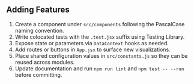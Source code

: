 ## Adding Features

1. Create a component under `src/components` following the PascalCase naming convention.
2. Write colocated tests with the `.test.jsx` suffix using Testing Library.
3. Expose state or parameters via `DataContext` hooks as needed.
4. Add routes or buttons in `App.jsx` to surface new visualizations.
5. Place shared configuration values in `src/constants.js` so they can be reused across modules.
6. Update documentation and run `npm run lint` and `npm test -- --run` before committing.
